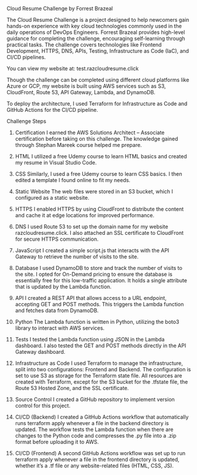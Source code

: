 Cloud Resume Challenge
by Forrest Brazeal

The Cloud Resume Challenge is a project designed to help newcomers gain hands-on experience with key cloud technologies commonly used in the daily operations of DevOps Engineers. Forrest Brazeal provides high-level guidance for completing the challenge, encouraging self-learning through practical tasks. The challenge covers technologies like Frontend Development, HTTPS, DNS, APIs, Testing, Infrastructure as Code (IaC), and CI/CD pipelines.

You can view my website at: test.razcloudresume.click

Though the challenge can be completed using different cloud platforms like Azure or GCP, my website is built using AWS services such as S3, CloudFront, Route 53, API Gateway, Lambda, and DynamoDB.

To deploy the architecture, I used Terraform for Infrastructure as Code and GitHub Actions for the CI/CD pipeline.

Challenge Steps
1. Certification
I earned the AWS Solutions Architect – Associate certification before taking on this challenge. The knowledge gained through Stephan Mareek course helped me prepare.

2. HTML
I utilized a free Udemy course to learn HTML basics and created my resume in Visual Studio Code.

3. CSS
Similarly, I used a free Udemy course to learn CSS basics. I then edited a template I found online to fit my needs.

4. Static Website
The web files were stored in an S3 bucket, which I configured as a static website.

5. HTTPS
I enabled HTTPS by using CloudFront to distribute the content and cache it at edge locations for improved performance.

6. DNS
I used Route 53 to set up the domain name for my website razcloudresume.click. I also attached an SSL certificate to CloudFront for secure HTTPS communication.

7. JavaScript
I created a simple script.js that interacts with the API Gateway to retrieve the number of visits to the site.

8. Database
I used DynamoDB to store and track the number of visits to the site. I opted for On-Demand pricing to ensure the database is essentially free for this low-traffic application. It holds a single attribute that is updated by the Lambda function.

9. API
I created a REST API that allows access to a URL endpoint, accepting GET and POST methods. This triggers the Lambda function and fetches data from DynamoDB.

10. Python
The Lambda function is written in Python, utilizing the boto3 library to interact with AWS services.

11. Tests
I tested the Lambda function using JSON in the Lambda dashboard. I also tested the GET and POST methods directly in the API Gateway dashboard.

12. Infrastructure as Code
I used Terraform to manage the infrastructure, split into two configurations: Frontend and Backend. The configuration is set to use S3 as storage for the Terraform state file. All resources are created with Terraform, except for the S3 bucket for the .tfstate file, the Route 53 Hosted Zone, and the SSL certificate.

13. Source Control
I created a GitHub repository to implement version control for this project.

14. CI/CD (Backend)
I created a GitHub Actions workflow that automatically runs terraform apply whenever a file in the backend directory is updated. The workflow tests the Lambda function when there are changes to the Python code and compresses the .py file into a .zip format before uploading it to AWS.

15. CI/CD (Frontend)
A second GitHub Actions workflow was set up to run terraform apply whenever a file in the frontend directory is updated, whether it’s a .tf file or any website-related files (HTML, CSS, JS).
